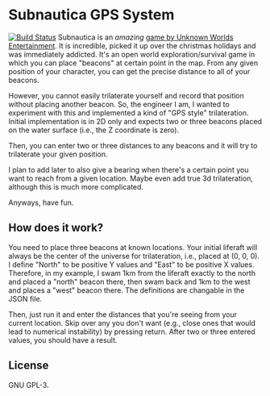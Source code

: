 # Subnautica GPS System
[![Build Status](https://travis-ci.org/johndoe31415/subnautica-gps.svg?branch=master)](https://travis-ci.org/johndoe31415/subnautica-gps)
Subnautica is an *amazing* [game by Unknown Worlds
Entertainment](https://unknownworlds.com/subnautica/). It is incredible, picked
it up over the christmas holidays and was immediately addicted. It's an open
world exploration/survival game in which you can place "beacons" at certain
point in the map. From any given position of your character, you can get the
precise distance to all of your beacons.

However, you cannot easily trilaterate yourself and record that position
without placing another beacon. So, the engineer I am, I wanted to experiment
with this and implemented a kind of "GPS style" trilateration. Initial
implementation is in 2D only and expects two or three beacons placed on the
water surface (i.e., the Z coordinate is zero).

Then, you can enter two or three distances to any beacons and it will try to
trilaterate your given position.

I plan to add later to also give a bearing when there's a certain point you
want to reach from a given location. Maybe even add true 3d trilateration,
although this is much more complicated.

Anyways, have fun.

## How does it work?
You need to place three beacons at known locations. Your initial liferaft will
always be the center of the universe for trilateration, i.e., placed at (0, 0, 0).
I define "North" to be positive Y values and "East" to be positive X values.
Therefore, in my example, I swam 1km from the liferaft exactly to the north and
placed a "north" beacon there, then swam back and 1km to the west and places a
"west" beacon there. The definitions are changable in the JSON file.

Then, just run it and enter the distances that you're seeing from your current
location. Skip over any you don't want (e.g., close ones that would lead to
numerical instability) by pressing return. After two or three entered values,
you should have a result.

## License
GNU GPL-3.
